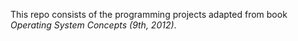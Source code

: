 
This repo consists of the programming projects adapted from book *Operating System Concepts (9th, 2012)*. 
